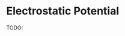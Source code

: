 # Electrostatic Potential

TODO:

<!-- REFERENCES -->

[^weiner1984new]: Weiner, S. J., Kollman, P. A., Case, D. A., Singh, U. C., Ghio, C., Alagona, G., ... & Weiner, P. (1984). A new force field for molecular mechanical simulation of nucleic acids and proteins. *Journal of the American Chemical Society, 106*(3), 765-784. DOI: [10.1021/ja00315a051](https://doi.org/10.1021/ja00315a051)
[^weiner1986all]: Weiner, S. J., Kollman, P. A., Nguyen, D. T., & Case, D. A. (1986). An all atom force field for simulations of proteins and nucleic acids. *Journal of computational chemistry, 7*(2), 230-252. DOI: [10.1002/jcc.540070216](https://doi.org/10.1002/jcc.540070216)
